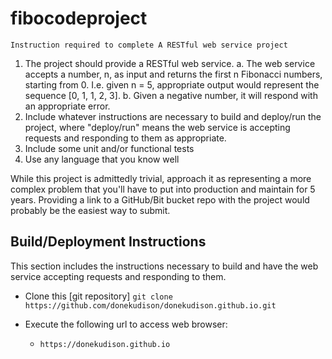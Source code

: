 # fibocodeproject
`Instruction required to complete A RESTful web service project`

1. The project should provide a RESTful web service.
  a. The web service accepts a number, n, as input and returns the first n Fibonacci numbers, starting from 0. I.e. given n = 5, appropriate output would represent the sequence [0, 1, 1, 2, 3].
  b. Given a negative number, it will respond with an appropriate error.
2. Include whatever instructions are necessary to build and deploy/run the project, where "deploy/run" means the web service is accepting requests and responding to them as appropriate.
3. Include some unit and/or functional tests
4. Use any language that you know well

While this project is admittedly trivial, approach it as representing a more complex problem that you'll have to put into production and maintain for 5 years.
Providing a link to a GitHub/Bit bucket repo with the project would probably be the easiest way to submit.


## Build/Deployment Instructions

This section includes the instructions necessary to build and have the web service accepting requests and responding to them.

 - Clone this [git repository]
  `git clone https://github.com/donekudison/donekudison.github.io.git`
   
 - Execute the following url to access web browser:
    - `https://donekudison.github.io`
    
